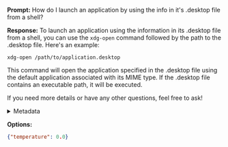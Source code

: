 **Prompt:**
How do I launch an application by using the info in it's .desktop file from a shell?


**Response:**
To launch an application using the information in its .desktop file from a shell, you can use the `xdg-open` command followed by the path to the .desktop file. Here's an example:

```
xdg-open /path/to/application.desktop
```

This command will open the application specified in the .desktop file using the default application associated with its MIME type. If the .desktop file contains an executable path, it will be executed.

If you need more details or have any other questions, feel free to ask!

<details><summary>Metadata</summary>

- Duration: 4212 ms
- Datetime: 2023-07-31T14:28:27.266103
- Model: gpt-3.5-turbo-0613

</details>

**Options:**
```json
{"temperature": 0.0}
```

